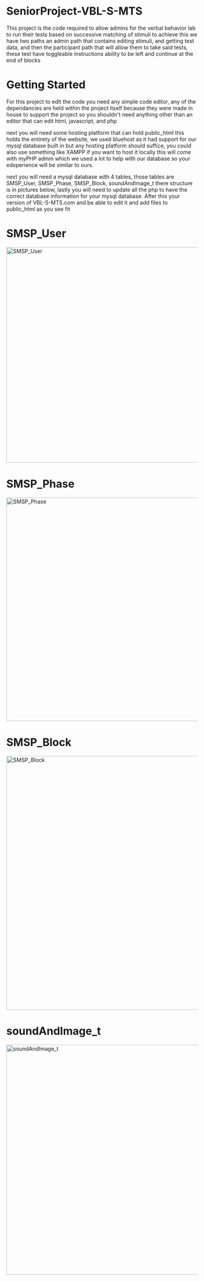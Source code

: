 # SeniorProject-VBL-S-MTS
This project is the code required to allow admins for the verbal behavior lab to run their tests based on successive matching of stimuli
to achieve this we have two paths an admin path that contains editing stimuli, and getting test data, and then the participant path that will
allow them to take said tests, these test have toggleable instructions ability to be left and continue at the end of blocks

# Getting Started
For this project to edit the code you need any simple code editor, any of the dependancies are held within the project itself because they were
made in house to support the project so you shouldn't need anything other than an editor that can edit html, javascript, and php

next you will need some hosting platform that can hold public_html this holds the entirety of the website, we used bluehost as it had support for
our mysql database built in but any hosting platform should suffice, you could also use something like XAMPP if you want to host it locally
this will come with myPHP admin which we used a lot to help with our database so your edxperience will be similar to ours.

next you will need a mysql database with 4 tables, those tables are SMSP_User, SMSP_Phase, SMSP_Block, soundAndImage_t
there structure is in pictures below, lastly you will need to update all the php to have the correct database information
for your mysql database. After this your version of VBL-S-MTS.com and be able to edit it and add files to public_html as 
you see fit

# SMSP_User
<img width="568" alt="SMSP_User" src="https://github.com/AlecGilbertsen/SeniorProject/assets/124405268/2b4ca0a0-cf58-480e-875c-9395760757c7">

# SMSP_Phase
<img width="589" alt="SMSP_Phase" src="https://github.com/AlecGilbertsen/SeniorProject/assets/124405268/e076ab00-f37f-4c00-bfbb-850493cae3da">

# SMSP_Block
<img width="669" alt="SMSP_Block" src="https://github.com/AlecGilbertsen/SeniorProject/assets/124405268/cae4dfa1-ba50-458c-abde-c92072223b02">

# soundAndImage_t
<img width="606" alt="soundAndImage_t" src="https://github.com/AlecGilbertsen/SeniorProject/assets/124405268/f2e18cc8-2e01-4cc9-ae97-48df9f8a2fa3">




